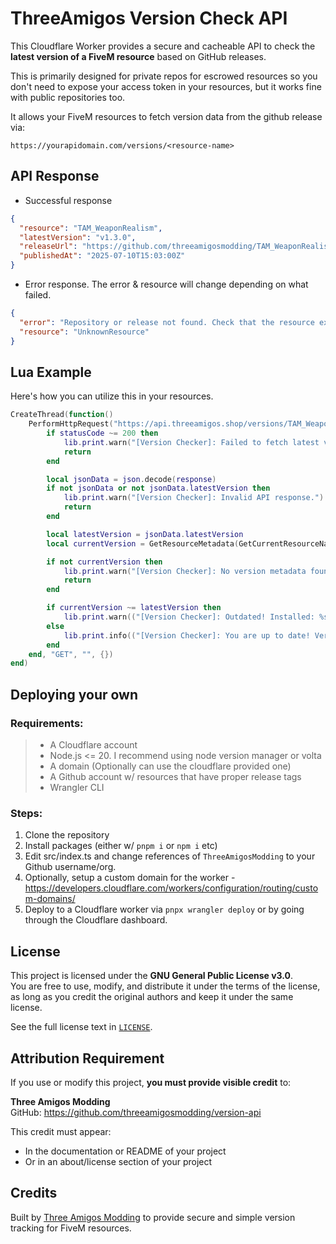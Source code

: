 # ThreeAmigos Version Check API

This Cloudflare Worker provides a secure and cacheable API to check the **latest version of a FiveM resource** based on GitHub releases.

This is primarily designed for private repos for escrowed resources so you don't need to expose your access token in your resources, but it works fine with public repositories too.

It allows your FiveM resources to fetch version data from the github release via:

```
https://yourapidomain.com/versions/<resource-name>
```

## API Response

- Successful response
```json
{
  "resource": "TAM_WeaponRealism",
  "latestVersion": "v1.3.0",
  "releaseUrl": "https://github.com/threeamigosmodding/TAM_WeaponRealism/releases/tag/v1.3.0",
  "publishedAt": "2025-07-10T15:03:00Z"
}

```

- Error response. The error & resource will change depending on what failed.
```json
{
  "error": "Repository or release not found. Check that the resource exists and has at least one GitHub release.",
  "resource": "UnknownResource"
}
```


## Lua Example


Here's how you can utilize this in your resources.

```lua
CreateThread(function()
    PerformHttpRequest("https://api.threeamigos.shop/versions/TAM_WeaponRealism", function(statusCode, response, headers)
        if statusCode ~= 200 then
            lib.print.warn("[Version Checker]: Failed to fetch latest version from API.")
            return
        end

        local jsonData = json.decode(response)
        if not jsonData or not jsonData.latestVersion then
            lib.print.warn("[Version Checker]: Invalid API response.")
            return
        end

        local latestVersion = jsonData.latestVersion
        local currentVersion = GetResourceMetadata(GetCurrentResourceName(), "version", 0)

        if not currentVersion then
            lib.print.warn("[Version Checker]: No version metadata found in fxmanifest.")
            return
        end

        if currentVersion ~= latestVersion then
            lib.print.warn(("[Version Checker]: Outdated! Installed: %s, Latest: %s — Download the latest from CFX Portal."):format(currentVersion, latestVersion))
        else
            lib.print.info(("[Version Checker]: You are up to date! Version: %s"):format(currentVersion))
        end
    end, "GET", "", {})
end)
```

## Deploying your own

### Requirements:
> - A Cloudflare account
> - Node.js <= 20. I recommend using node version manager or volta
> - A domain (Optionally can use the cloudflare provided one)
> - A Github account w/ resources that have proper release tags
>  - Wrangler CLI

### Steps:

1. Clone the repository
2. Install packages (either w/ `pnpm i` or `npm i` etc)
3. Edit src/index.ts and change references of `ThreeAmigosModding` to your Github username/org.
4. Optionally, setup a custom domain for the worker - https://developers.cloudflare.com/workers/configuration/routing/custom-domains/
5. Deploy to a Cloudflare worker via `pnpx wrangler deploy` or by going through the Cloudflare dashboard.


## License

This project is licensed under the **GNU General Public License v3.0**.  
You are free to use, modify, and distribute it under the terms of the license,  
as long as you credit the original authors and keep it under the same license.

See the full license text in [`LICENSE`](./LICENSE).

## Attribution Requirement

If you use or modify this project, **you must provide visible credit** to:

**Three Amigos Modding**  
GitHub: https://github.com/threeamigosmodding/version-api

This credit must appear:
- In the documentation or README of your project
- Or in an about/license section of your project

## Credits

Built by [Three Amigos Modding](https://github.com/threeamigosmodding) to provide secure and simple version tracking for FiveM resources.
